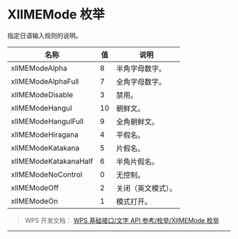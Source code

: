 # XlIMEMode 枚举

指定日语输入规则的说明。

| 名称                  | 值  | 说明               |
|-----------------------|-----|--------------------|
| xlIMEModeAlpha        | 8   | 半角字母数字。     |
| xlIMEModeAlphaFull    | 7   | 全角字母数字。     |
| xlIMEModeDisable      | 3   | 禁用。             |
| xlIMEModeHangul       | 10  | 朝鲜文。           |
| xlIMEModeHangulFull   | 9   | 全角朝鲜文。       |
| xlIMEModeHiragana     | 4   | 平假名。           |
| xlIMEModeKatakana     | 5   | 片假名。           |
| xlIMEModeKatakanaHalf | 6   | 半角片假名。       |
| xlIMEModeNoControl    | 0   | 无控制。           |
| xlIMEModeOff          | 2   | 关闭（英文模式）。 |
| xlIMEModeOn           | 1   | 模式打开。         |

> WPS 开发文档： [WPS 基础接口/文字 API 参考/枚举/XlIMEMode 枚举](https://qn.cache.wpscdn.cn/encs/doc/office_v19/topics/WPS%20%E5%9F%BA%E7%A1%80%E6%8E%A5%E5%8F%A3/%E6%96%87%E5%AD%97%20API%20%E5%8F%82%E8%80%83/%E6%9E%9A%E4%B8%BE/XlIMEMode%20%E6%9E%9A%E4%B8%BE.html)

------------------------------------------------------------------------
